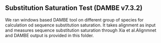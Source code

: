 ## Substitution Saturation Test (DAMBE v7.3.2)
We ran windows based DAMBE tool on different group of species for calculation od sequence substitution saturation.
It takes alignment as input and measures sequence substitution saturation through Xia et al.Alignmnet and DAMBE output is provided in this folder.
